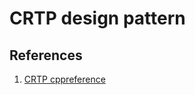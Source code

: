 # CRTP design pattern
## References 
1. [CRTP cppreference](https://en.cppreference.com/w/cpp/language/crtp)
